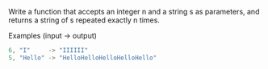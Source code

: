 Write a function that accepts an integer n and a string s as parameters, and returns a string of s repeated exactly n times.

Examples (input -> output)
```rust
6, "I"     -> "IIIIII"
5, "Hello" -> "HelloHelloHelloHelloHello"
```
